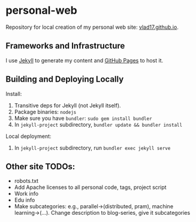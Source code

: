 # personal-web

Repository for local creation of my personal web site: [vlad17.github.io](vlad17.github.io).

## Frameworks and Infrastructure

I use [Jekyll](https://jekyllrb.com/) to generate my content and [GitHub Pages](https://pages.github.com/) to host it.

## Building and Deploying Locally

Install:

1. Transitive deps for Jekyll (not Jekyll itself).
1. Package binaries: `nodejs`
1. Make sure you have `bundler`: `sudo gem install bundler`
1. In `jekyll-project` subdirectory, `bundler update && bundler install`

Local deployment:

1. In `jekyll-project` subdirectory, run `bundler exec jekyll serve`

## Other site TODOs:

* robots.txt
* Add Apache licenses to all personal code, tags, project script
* Work info
* Edu info
* Make subcategories: e.g., parallel->(distributed, pram), machine learning->(...). Change description to blog-series, give it subcategories
